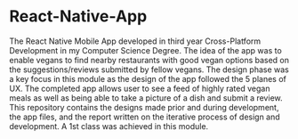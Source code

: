 # React-Native-App
The React Native Mobile App developed in third year Cross-Platform Development in my Computer Science Degree. The idea of the app was to enable vegans to find nearby restaurants with good vegan options based on the suggestions/reviews submitted by fellow vegans. The design phase was a key focus in this module as the design of the app followed the 5 planes of UX. The completed app allows user to see a feed of highly rated vegan meals as well as being able to take a picture of a dish and submit a review. This repository contains the designs made prior and during development, the app files, and the report written on the iterative process of design and development. A 1st class was achieved in this module.
